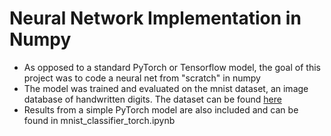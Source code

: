 # Neural Network Implementation in Numpy
* As opposed to a standard PyTorch or Tensorflow model, the goal of this project was to code a neural net from "scratch" in numpy <br /> 
* The model was trained and evaluated on the mnist dataset, an image database of handwritten digits. The dataset can be found [here](http://yann.lecun.com/exdb/mnist/) <br />
* Results from a simple PyTorch model are also included and can be found in mnist_classifier_torch.ipynb
